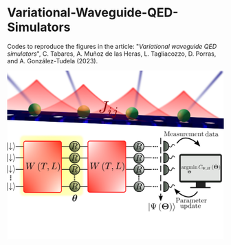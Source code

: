 # Variational-Waveguide-QED-Simulators

Codes to reproduce the figures in the article: "*Variational waveguide QED simulators*", C. Tabares, A. Muñoz de las Heras, L. Tagliacozzo, D. Porras, and A. González-Tudela (2023).

<img src="https://github.com/cristiantlopez/Variational-Waveguide-QED-Simulators/blob/main/images/fig_readme.png" width="600" margin-left="auto" margin-right="auto"/>
